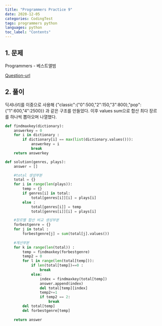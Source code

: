 ```yaml
---
title: "Programmers Practice 9"
date: 2020-12-05
categories: CodingTest
tags: programmers python
languages: python
toc_label: "Contents"
---
```


## 1. 문제
Programmers - 베스트앨범

[Question-url](https://programmers.co.kr/learn/courses/30/lessons/42579)

## 2. 풀이
딕셔너리를 이중으로 사용해 {"classic":{"0":500,"2":150,"3":800},"pop":{"1":600,"4":2500}} 과 같은 구조를 만들었다. 이후 values sum으로 합산 최다 장르를 하나씩 뽑아오며 나열했다.

```python
def findmaxkey(dictionary):
    answerkey = 0
    for i in dictionary :
        if dictionary[i] == max(list(dictionary.values())):
            answerkey = i
            break
    return answerkey

def solution(genres, plays):
    answer = []

    #total 생성부분
    total = {}
    for i in range(len(plays)):
        temp = {}
        if genres[i] in total:
            total[genres[i]][i] = plays[i]
        else :
            total[genres[i]] = temp
            total[genres[i]][i] = plays[i]

    #장르별 합산 비교 생성부분
    forbestgenre = {}
    for j in total :
        forbestgenre[j] = sum(total[j].values())
        
    #계산부분
    for k in range(len(total)) :
        temp = findmaxkey(forbestgenre)
        temp2 = 0
        for l in range(len(total[temp])):
            if len(total[temp])==0 :
                break
            else:
                index = findmaxkey(total[temp])
                answer.append(index)
                del total[temp][index]
                temp2+=1
                if temp2 == 2:
                    break
        del total[temp]
        del forbestgenre[temp]
        
    return answer
```

